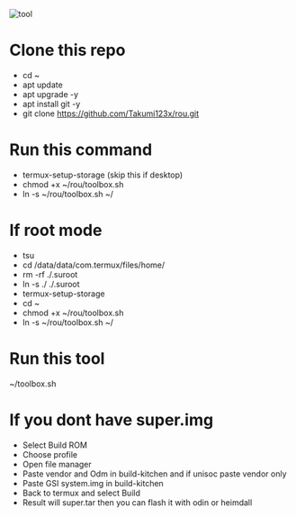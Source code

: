 ![tool](https://github.com/Takumi123x/rou/assets/135448368/c6218bd6-f420-4cc9-b5a4-c563c97ee982)
# Clone this repo
- cd ~
- apt update
- apt upgrade -y
- apt install git -y
- git clone https://github.com/Takumi123x/rou.git

# Run this command
- termux-setup-storage (skip this if desktop)
- chmod +x ~/rou/toolbox.sh
- ln -s ~/rou/toolbox.sh ~/

# If root mode
- tsu
- cd /data/data/com.termux/files/home/
- rm -rf ./.suroot
- ln -s ./ ./.suroot
- termux-setup-storage
- cd ~
- chmod +x ~/rou/toolbox.sh
- ln -s ~/rou/toolbox.sh ~/

# Run this tool
~/toolbox.sh

# If you dont have super.img
- Select Build ROM
- Choose profile
- Open file manager
- Paste vendor and Odm in build-kitchen and if unisoc paste vendor only
- Paste GSI system.img in build-kitchen
- Back to termux and select Build
- Result will super.tar then you can flash it with odin or heimdall
